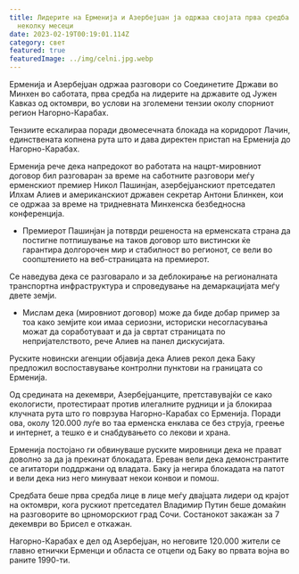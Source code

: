 ```yaml
---
title: Лидерите на Ерменија и Азербејџан ја одржаа својата прва средба по
  неколку месеци
date: 2023-02-19T00:19:01.114Z
category: свет
featured: true
featuredImage: ../img/celni.jpg.webp
---
```


Ерменија и Азербејџан одржаа разговори со Соединетите Држави во Минхен во саботата, прва средба на лидерите на државите од Јужен Кавказ од октомври, во услови на зголемени тензии околу спорниот регион Нагорно-Карабах.

Тензиите ескалираа поради двомесечната блокада на коридорот Лачин, единствената копнена рута што и дава директен пристап на Ерменија до Нагорно-Карабах.

Ерменија рече дека напредокот во работата на нацрт-мировниот договор бил разговаран за време на саботните разговори меѓу ерменскиот премиер Никол Пашинјан, азербејџанскиот претседател Илхам Алиев и американскиот државен секретар Антони Блинкен, кои се одржаа за време на тридневната Минхенска безбедносна конференција.

- Премиерот Пашинјан ја потврди решеноста на ерменската страна да постигне потпишување на таков договор што вистински ќе гарантира долгорочен мир и стабилност во регионот, се вели во соопштението на веб-страницата на премиерот.

Се наведува дека се разговарало и за деблокирање на регионалната транспортна инфраструктура и спроведување на демаркацијата меѓу двете земји.

- Мислам дека (мировниот договор) може да биде добар пример за тоа како земјите кои имаа сериозни, историски несогласувања можат да соработуваат и да ја свртат страницата по непријателството, рече Алиев на панел дискусијата.

Руските новински агенции објавија дека Алиев рекол дека Баку предложил воспоставување контролни пунктови на границата со Ерменија.

Од средината на декември, Азербејџанците, претставувајќи се како екологисти, протестираат против илегалните рудници и ја блокираа клучната рута што го поврзува Нагорно-Карабах со Ерменија. Поради ова, околу 120.000 луѓе во таа ерменска енклава се без струја, греење и интернет, а тешко е и снабдувањето со лекови и храна.

Ерменија постојано ги обвинуваше руските мировници дека не прават доволно за да ја прекинат блокадата. Ереван вели дека демонстрантите се агитатори поддржани од владата. Баку ја негира блокадата на патот и вели дека низ него минуваат некои конвои и помош.

Средбата беше прва средба лице в лице меѓу двајцата лидери од крајот на октомври, кога рускиот претседател Владимир Путин беше домаќин на разговорите во црноморскиот град Сочи. Состанокот закажан за 7 декември во Брисел е откажан.

Нагорно-Карабах е дел од Азербејџан, но неговите 120.000 жители се главно етнички Ерменци и областа се отцепи од Баку во првата војна во раните 1990-ти.
